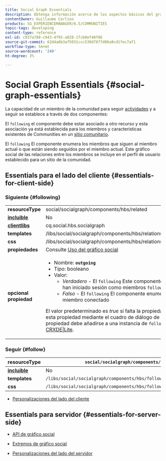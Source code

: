 ```yaml
---
title: Social Graph Essentials
description: Obtenga información acerca de los aspectos básicos del gráfico social mediante los componentes Siguiendo y Seguir en un sitio de la comunidad.
contentOwner: Guillaume Carlino
products: SG_EXPERIENCEMANAGER/6.5/COMMUNITIES
topic-tags: developing
content-type: reference
exl-id: c037a788-c943-4f95-a028-1fcb0ef48f86
source-git-commit: 62d4a8b3af5031ccc539d78f7d06a8cd1fec7af1
workflow-type: tm+mt
source-wordcount: '249'
ht-degree: 3%

---
```


# Social Graph Essentials  {#social-graph-essentials}

La capacidad de un miembro de la comunidad para seguir [actividades](essentials-activities.md) y a seguir se establece a través de dos componentes:

El `following` el componente debe estar asociado a otro recurso y esta asociación ya está establecida para los miembros y características existentes de Communities en un [sitio comunitario](overview.md#communitiessites).

El `following` El componente enumera los miembros que siguen al miembro actual o que están siendo seguidos por el miembro actual. Este gráfico social de las relaciones entre los miembros se incluye en el perfil de usuario establecido para un sitio de la comunidad.

## Essentials para el lado del cliente {#essentials-for-client-side}

### Siguiente {#following}

<table>
 <tbody>
  <tr>
   <td> <strong>resourceType</strong></td>
   <td>social/socialgraph/components/hbs/related</td>
  </tr>
  <tr>
   <td> <a href="scf.md#add-or-include-a-communities-component"><strong>incluible</strong></a></td>
   <td>No</td>
  </tr>
  <tr>
   <td> <a href="clientlibs.md"><strong>clientlibs</strong></a></td>
   <td>cq.social.hbs.socialgraph</td>
  </tr>
  <tr>
   <td> <strong>templates</strong></td>
   <td> /libs/social/socialgraph/components/hbs/relationships/relationships.hbs</td>
  </tr>
  <tr>
   <td> <strong>css</strong></td>
   <td> /libs/social/socialgraph/components/hbs/relationships/clientlibs/relationships.css</td>
  </tr>
  <tr>
   <td><strong> propiedades</strong></td>
   <td>Consulte <a href="socialgraph.md">Uso del gráfico social</a></td>
  </tr>
  <tr>
   <td><strong> opcional<br /> propiedad</strong></td>
   <td>
    <ul>
     <li>Nombre: <strong><code>outgoing</code></strong></li>
     <li>Tipo: booleano</li>
     <li>Valor:<br />
      <ul>
       <li><i>Verdadero </i>- El <code>following</code> Este componente enumera los miembros que han iniciado sesión como miembros <code>follows</code></li>
       <li><i>Falso </i>- El <code>following</code> El componente enumera los miembros que <code>follow </code>el miembro conectado</li>
      </ul> </li>
    </ul> <p>El valor predeterminado es <i>true</i> si falta la propiedad. No es posible establecer esta propiedad mediante el cuadro de diálogo de edición en el modo Autor. La propiedad debe añadirse a una instancia de <code>following</code> usando el nodo <a href="../../help/sites-developing/developing-with-crxde-lite.md">CRXDE|Lite</a>.</p> </td>
  </tr>
 </tbody>
</table>

### Seguir {#follow}

| **resourceType** | `social/socialgraph/components/hbs/following` |
|---|---|
| [**incluible**](scf.md#add-or-include-a-communities-component) | No |
| **templates** | `/libs/social/socialgraph/components/hbs/following/following.hbs` |
| **css** | `/libs/social/socialgraph/components/hbs/following/clientlibs/following.css` |

* [Personalizaciones del lado del cliente](client-customize.md)

## Essentials para servidor {#essentials-for-server-side}

* [API de gráfico social](https://developer.adobe.com/experience-manager/reference-materials/6-5/javadoc/com/adobe/cq/social/graph/client/api/package-frame.html)

* [Extremos de gráfico social](https://developer.adobe.com/experience-manager/reference-materials/6-5/javadoc/com/adobe/cq/social/graph/client/endpoint/package-frame.html)

* [Personalizaciones del lado del servidor](server-customize.md)
